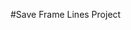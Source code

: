 #Save Frame Lines Project

<script src="../lib/processing.min.js"></script>
<canvas data-processing-sources="Save_Frame_Lines_Project.pde"></canvas>
